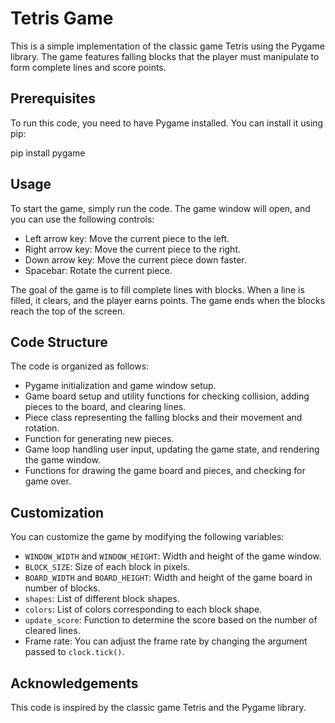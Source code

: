 # Tetris Game

This is a simple implementation of the classic game Tetris using the Pygame library. The game features falling blocks that the player must manipulate to form complete lines and score points.

## Prerequisites

To run this code, you need to have Pygame installed. You can install it using pip:

pip install pygame

## Usage

To start the game, simply run the code. The game window will open, and you can use the following controls:

- Left arrow key: Move the current piece to the left.
- Right arrow key: Move the current piece to the right.
- Down arrow key: Move the current piece down faster.
- Spacebar: Rotate the current piece.

The goal of the game is to fill complete lines with blocks. When a line is filled, it clears, and the player earns points. The game ends when the blocks reach the top of the screen.

## Code Structure

The code is organized as follows:

- Pygame initialization and game window setup.
- Game board setup and utility functions for checking collision, adding pieces to the board, and clearing lines.
- Piece class representing the falling blocks and their movement and rotation.
- Function for generating new pieces.
- Game loop handling user input, updating the game state, and rendering the game window.
- Functions for drawing the game board and pieces, and checking for game over.

## Customization

You can customize the game by modifying the following variables:

- `WINDOW_WIDTH` and `WINDOW_HEIGHT`: Width and height of the game window.
- `BLOCK_SIZE`: Size of each block in pixels.
- `BOARD_WIDTH` and `BOARD_HEIGHT`: Width and height of the game board in number of blocks.
- `shapes`: List of different block shapes.
- `colors`: List of colors corresponding to each block shape.
- `update_score`: Function to determine the score based on the number of cleared lines.
- Frame rate: You can adjust the frame rate by changing the argument passed to `clock.tick()`.

## Acknowledgements

This code is inspired by the classic game Tetris and the Pygame library.
